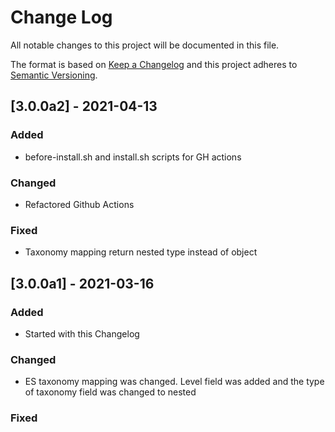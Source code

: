# Change Log

All notable changes to this project will be documented in this file.

The format is based on [Keep a Changelog](http://keepachangelog.com/)
and this project adheres to [Semantic Versioning](http://semver.org/).

## [3.0.0a2] - 2021-04-13

### Added

- before-install.sh and install.sh scripts for GH actions

### Changed

- Refactored Github Actions

### Fixed

- Taxonomy mapping return nested type instead of object

## [3.0.0a1] - 2021-03-16

### Added

- Started with this Changelog

### Changed

- ES taxonomy mapping was changed. Level field was added and the type of taxonomy field was changed to nested

### Fixed
